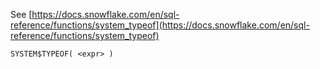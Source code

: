 See [https://docs.snowflake.com/en/sql-reference/functions/system_typeof](https://docs.snowflake.com/en/sql-reference/functions/system_typeof)
```
SYSTEM$TYPEOF( <expr> )
```
